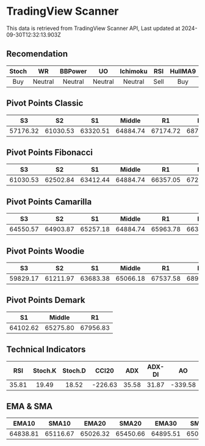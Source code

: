 # TradingView Scanner
This data is retrieved from TradingView Scanner API, Last updated at 2024-09-30T12:32:13.903Z

## Recomendation
| Stoch | WR | BBPower | UO | Ichimoku | RSI | HullMA9 |
| :---: | :---: | :---: | :---: | :---: | :---: | :---: |
| Buy | Neutral | Neutral | Neutral | Neutral | Sell | Buy |

## Pivot Points Classic
| S3 | S2 | S1 | Middle | R1 | R2 | R3 |
| :---: | :---: | :---: | :---: | :---: | :---: | :---: |
| 57176.32 | 61030.53 | 63320.51 | 64884.74 | 67174.72 | 68738.95 | 72593.16 |

## Pivot Points Fibonacci
| S3 | S2 | S1 | Middle | R1 | R2 | R3 |
| :---: | :---: | :---: | :---: | :---: | :---: | :---: |
| 61030.53 | 62502.84 | 63412.44 | 64884.74 | 66357.05 | 67266.65 | 68738.95 |

## Pivot Points Camarilla
| S3 | S2 | S1 | Middle | R1 | R2 | R3 |
| :---: | :---: | :---: | :---: | :---: | :---: | :---: |
| 64550.57 | 64903.87 | 65257.18 | 64884.74 | 65963.78 | 66317.09 | 66670.39 |

## Pivot Points Woodie
| S3 | S2 | S1 | Middle | R1 | R2 | R3 |
| :---: | :---: | :---: | :---: | :---: | :---: | :---: |
| 59829.17 | 61211.97 | 63683.38 | 65066.18 | 67537.58 | 68920.39 | 71391.79 |

## Pivot Points Demark
| S1 | Middle | R1 |
| :---: | :---: | :---: |
| 64102.62 | 65275.80 | 67956.83 |

## Technical Indicators
| RSI | Stoch.K | Stoch.D | CCI20 | ADX | ADX-DI | AO | Mom | MACD | MACD | W.R | HullMA9 |
| :---: | :---: | :---: | :---: | :---: | :---: | :---: | :---: | :---: | :---: | :---: | :---: |
| 35.81 | 19.49 | 18.52 | -226.63 | 35.58 | 31.87 | -339.58 | -2004.46 | -39.56 | 265.75 | -79.00 | 63742.19 |

## EMA & SMA
| EMA10 | SMA10 | EMA20 | SMA20 | EMA30 | SMA30 | EMA50 | SMA50 | EMA100 | SMA100 | EMA200 | SMA200 |
| :---: | :---: | :---: | :---: | :---: | :---: | :---: | :---: | :---: | :---: | :---: | :---: |
| 64838.81 | 65116.67 | 65026.32 | 65450.66 | 64895.51 | 65098.58 | 64373.12 | 64484.27 | 62992.94 | 62744.14 | 61623.41 | 60070.44 |